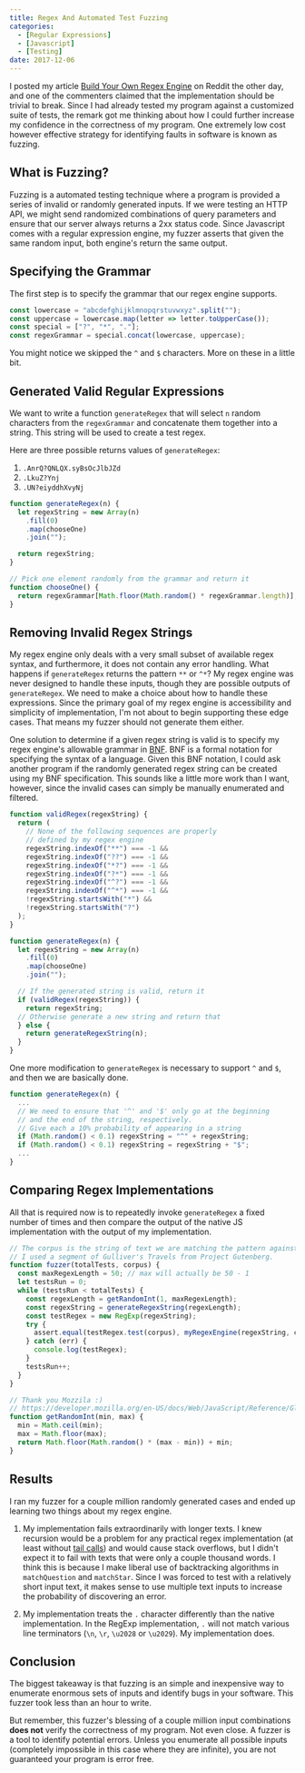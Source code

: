```yaml
---
title: Regex And Automated Test Fuzzing
categories:
  - [Regular Expressions]
  - [Javascript]
  - [Testing]
date: 2017-12-06
---
```



I posted my article [Build Your Own Regex Engine](https://nickdrane.com/build-your-own-regex/) on Reddit the other day, and one of the commenters claimed that the implementation should be trivial to break. Since I had already tested my program against a customized suite of tests, the remark got me thinking about how I could further increase my confidence in the correctness of my program. One extremely low cost however effective strategy for identifying faults in software is known as fuzzing.

<!-- more -->

## What is Fuzzing?

Fuzzing is a automated testing technique where a program is provided a series of invalid or randomly generated inputs. If we were testing an HTTP API, we might send randomized combinations of query parameters and ensure that our server always returns a 2xx status code. Since Javascript comes with a regular expression engine, my fuzzer asserts that given the same random input, both engine's return the same output.

## Specifying the Grammar

The first step is to specify the grammar that our regex engine supports.

```js
const lowercase = "abcdefghijklmnopqrstuvwxyz".split("");
const uppercase = lowercase.map(letter => letter.toUpperCase());
const special = ["?", "*", "."];
const regexGrammar = special.concat(lowercase, uppercase);
```

You might notice we skipped the `^` and `$` characters. More on these in a little bit.

## Generated Valid Regular Expressions

We want to write a function `generateRegex` that will select `n` random characters from the `regexGrammar` and concatenate them together into a string. This string will be used to create a test regex.

Here are three possible returns values of `generateRegex`:

1. `.AnrQ?QNLQX.syBsOcJlbJZd`
2. `.LkuZ?Ynj`
3. `.UN?eiyddhXvyNj`

```js
function generateRegex(n) {
  let regexString = new Array(n)
    .fill(0)
    .map(chooseOne)
    .join("");

  return regexString;
}

// Pick one element randomly from the grammar and return it
function chooseOne() {
  return regexGrammar[Math.floor(Math.random() * regexGrammar.length)];
}
```

## Removing Invalid Regex Strings

My regex engine only deals with a very small subset of available regex syntax, and furthermore, it does not contain any error handling. What happens if `generateRegex` returns the pattern `**` or `^*`? My regex engine was never designed to handle these inputs, though they are possible outputs of `generateRegex`. We need to make a choice about how to handle these expressions. Since the primary goal of my regex engine is accessibility and simplicity of implementation, I'm not about to begin supporting these edge cases. That means my fuzzer should not generate them either.

One solution to determine if a given regex string is valid is to specify my regex engine's allowable grammar in [BNF](https://en.wikipedia.org/wiki/Backus%E2%80%93Naur_form). BNF is a formal notation for specifying the syntax of a language. Given this BNF notation, I could ask another program if the randomly generated regex string can be created using my BNF specification. This sounds like a little more work than I want, however, since the invalid cases can simply be manually enumerated and filtered.

```js
function validRegex(regexString) {
  return (
    // None of the following sequences are properly
    // defined by my regex engine
    regexString.indexOf("**") === -1 &&
    regexString.indexOf("??") === -1 &&
    regexString.indexOf("*?") === -1 &&
    regexString.indexOf("?*") === -1 &&
    regexString.indexOf("^?") === -1 &&
    regexString.indexOf("^*") === -1 &&
    !regexString.startsWith("*") &&
    !regexString.startsWith("?")
  );
}

function generateRegex(n) {
  let regexString = new Array(n)
    .fill(0)
    .map(chooseOne)
    .join("");

  // If the generated string is valid, return it
  if (validRegex(regexString)) {
    return regexString;
  // Otherwise generate a new string and return that
  } else {
    return generateRegexString(n);
  }
}
```

One more modification to `generateRegex` is necessary to support `^` and `$`, and then we are basically done.

```js
function generateRegex(n) {
  ...
  // We need to ensure that '^' and '$' only go at the beginning
  // and the end of the string, respectively.
  // Give each a 10% probability of appearing in a string
  if (Math.random() < 0.1) regexString = "^" + regexString;
  if (Math.random() < 0.1) regexString = regexString + "$";
  ...
}
```

## Comparing Regex Implementations

All that is required now is to repeatedly invoke `generateRegex` a fixed number of times and then compare the output of the native JS implementation with the output of my implementation.

```js
// The corpus is the string of text we are matching the pattern against.
// I used a segment of Gulliver's Travels from Project Gutenberg.
function fuzzer(totalTests, corpus) {
  const maxRegexLength = 50; // max will actually be 50 - 1
  let testsRun = 0;
  while (testsRun < totalTests) {
    const regexLength = getRandomInt(1, maxRegexLength);
    const regexString = generateRegexString(regexLength);
    const testRegex = new RegExp(regexString);
    try {
      assert.equal(testRegex.test(corpus), myRegexEngine(regexString, corpus));
    } catch (err) {
      console.log(testRegex);
    }
    testsRun++;
  }
}

// Thank you Mozzila :)
// https://developer.mozilla.org/en-US/docs/Web/JavaScript/Reference/Global_Objects/Math/random
function getRandomInt(min, max) {
  min = Math.ceil(min);
  max = Math.floor(max);
  return Math.floor(Math.random() * (max - min)) + min;
}
```

## Results

I ran my fuzzer for a couple million randomly generated cases and ended up learning two things about my regex engine.

1. My implementation fails extraordinarily with longer texts. I knew recursion would be a problem for any practical regex implementation (at least without [tail calls](https://en.wikipedia.org/wiki/Tail_call)) and would cause stack overflows, but I didn't expect it to fail with texts that were only a couple thousand words. I think this is because I make liberal use of backtracking algorithms in `matchQuestion` and `matchStar`. Since I was forced to test with a relatively short input text, it makes sense to use multiple text inputs to increase the probability of discovering an error.

2. My implementation treats the `.` character differently than the native implementation. In the RegExp implementation, `.` will not match various line terminators (`\n`, `\r`, `\u2028` or `\u2029`). My implementation does.

## Conclusion

The biggest takeaway is that fuzzing is an simple and inexpensive way to enumerate enormous sets of inputs and identify bugs in your software. This fuzzer took less than an hour to write.

But remember, this fuzzer's blessing of a couple million input combinations __does not__ verify the correctness of my program. Not even close. A fuzzer is a tool to identify potential errors. Unless you enumerate all possible inputs (completely impossible in this case where they are infinite), you are not guaranteed your program is error free.